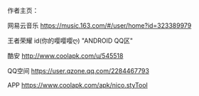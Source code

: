 作者主页：

网易云音乐 https://music.163.com/#/user/home?id=323389979

王者荣耀 id(你的嘤嘤嘤ღ) "ANDROID QQ区"

酷安 http://www.coolapk.com/u/545518

QQ空间 https://user.qzone.qq.com/2284467793

APP https://www.coolapk.com/apk/nico.styTool

